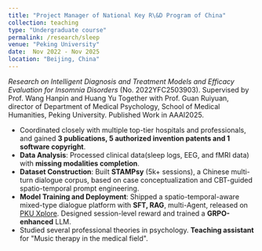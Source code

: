 ```yaml
---
title: "Project Manager of National Key R\&D Program of China"
collection: teaching
type: "Undergraduate course"
permalink: /research/sleep
venue: "Peking University"
date:  Nov 2022 - Nov 2025
location: "Beijing, China"
---
```


*Research on Intelligent Diagnosis and Treatment Models and Efficacy Evaluation for Insomnia Disorders* (No. 2022YFC2503903). Supervised by Prof. Wang Hanpin and Huang Yu Together with Prof. Guan Ruiyuan, director of Department of Medical Psychology, School of Medical Humanities, Peking University. Published Work in AAAI2025.

- Coordinated closely with multiple top-tier hospitals and professionals, and gained **3 publications, 5 authorized invention patents and 1 software copyright**.
- **Data Analysis**: Processed clinical data(sleep logs, EEG, and fMRI data) with **missing modalities completion**.
- **Dataset Construction**: Built **STAMPsy** (5k+ sessions), a Chinese multi-turn dialogue corpus, based on case conceptualization and CBT-guided spatio-temporal prompt engineering.
- **Model Training and Deployment**: Shipped a spatio-temporal-aware mixed-type dialogue platform with **SFT, RAG**, multi-Agent, released on [PKU Xplore](https://xplore.pku.edu.cn/). Designed session-level reward and trained a **GRPO-enhanced** LLM.
- Studied several professional theories in psychology. **Teaching assistant** for "Music therapy in the medical field".